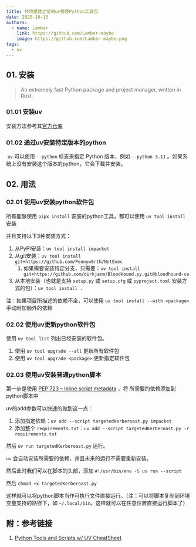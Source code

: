 ```yaml
---
title: 环境搭建之使用uv管理Python工具包
date: 2025-10-15
authors:
  - name: Lamber
    link: https://github.com/Lamber-maybe
    image: https://github.com/Lamber-maybe.png
tags:
  - uv
---
```


## 01. 安装

> An extremely fast Python package and project manager, written in Rust.

### 01.01 安装uv

安装方法参考其[官方仓库](https://github.com/astral-sh/uv)

### 01.02 通过uv安装特定版本的python

 `uv` 可以使用 `--python` 标志来指定 Python 版本，例如 `--python 3.11` 。如果系统上没有安装这个版本的python，它会下载并安装。

## 02. 用法

### 02.01 使用uv安装python软件包

所有能够使用 `pipx install` 安装的python工具，都可以使用 `uv tool install` 安装

并且支持以下3种安装方式：
1. 从PyPI安装：`uv tool install impacket`
2. 从git安装：`uv tool install git+https://github.com/Pennyw0rth/NetExec`
	1. 如果需要安装特定分支，只需要：`uv tool install git+https://github.com/dirkjanm/BloodHound.py.git@bloodhound-ce`
3. 从本地安装（也就是支持 `setup.py` 或 `setup.cfg` 或 `pyproject.toml` 安装方式的包）：`uv tool install .`

注：如果项目所描述的依赖不全，可以使用 `uv tool install --with <package>` 手动附加额外的依赖

### 02.02 使用uv更新python软件包

使用 `uv tool list` 列出已经安装的软件包。

1. 使用 `uv tool upgrade --all` 更新所有软件包
2. 使用 `uv tool upgrade <package>` 更新指定软件包

### 02.03 使用uv安装普通python脚本

第一步是使用 [PEP 723 – Inline script metadata](https://peps.python.org/pep-0723/) ，将 所需要的依赖添加到python脚本中

uv的add参数可以快速的做到这一点：
1. 添加指定依赖：`uv add --script targetedKerberoast.py impacket`
2. 添加整个 `requirements.txt`：`uv add --script targetedKerberoast.py -r requirements.txt`

然后 `uv run targetedKerberoast.py` 运行。

`uv` 会自动安装所需要的依赖，并且未来的运行不需要重新安装。

然后此时我们可以在脚本的头部，添加 `#!/usr/bin/env -S uv run --script`

然后 `chmod +x targetedKerberoast.py`

这样就可以将python脚本当作可执行文件直接运行。（注：可以将脚本复制到环境变量支持的路径下，如 `~/.local/bin`。这样就可以在任意位置直接运行脚本了）


## 附：参考链接

1. [Python Tools and Scripts w/ UV CheatSheet](https://0xdf.gitlab.io/cheatsheets/uv)